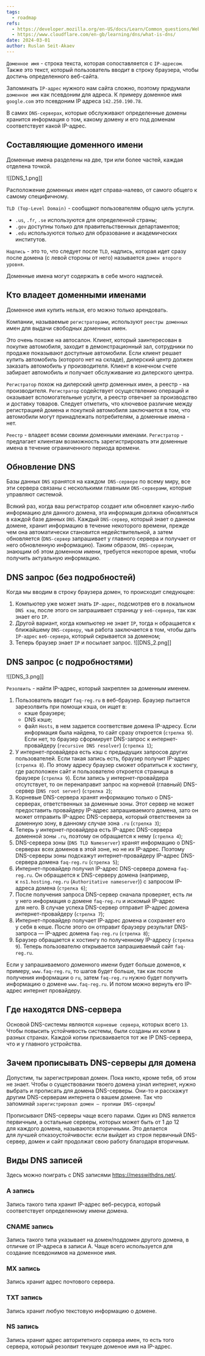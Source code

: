 ```yaml
---
tags:
  - roadmap
refs:
  - https://developer.mozilla.org/en-US/docs/Learn/Common_questions/Web_mechanics/What_is_a_domain_name
  - https://www.cloudflare.com/en-gb/learning/dns/what-is-dns/
date: 2024-03-01
author: Ruslan Seit-Akaev
---
```

`Доменное имя` - строка текста, которая сопоставляется с `IP-адресом`. Также это текст, который пользователь вводит в строку браузера, чтобы достичь определенного веб-сайта. 

Запоминать `IP-адрес` нужного нам сайта сложно, поэтому придумали `доменное имя` как псевдоним для адреса. К примеру доменное имя `google.com` это псевдоним IP адреса `142.250.190.78`.

В самих `DNS-серверах`, которые обслуживают определенные домены хранится информация о том, какому домену и его под доменам соответствует какой IP-адрес.

## Составляющие доменного имени

Доменные имена разделены на две, три или более частей, каждая отделена точкой. 

![[DNS_1.png]]

Расположение доменных имен идет справа-налево, от самого общего к самому специфичному.

`TLD (Top-Level Domain)` - сообщают пользователям общую цель услуги.
- `.us`, `.fr`, `.se` используются для определенной страны;
- `.gov` доступны только для правительственных департаментов;
- `.edu` используются только для образование и академических институтов.

`Надпись` - это то, что следует после `TLD`, надпись, которая идет сразу после домена (с левой стороны от него) называется `домен второго уровня`.

Доменные имена могут содержать в себе много надписей.

## Кто владеет доменными именами

Доменное имя купить нельзя, его можно только арендовать.

Компании, называемые `регистраторами`, используют `реестры доменных` имен для выдачи свободных доменных имен.

Это очень похоже на автосалон. Клиент, который заинтересован в покупке автомобиля, заходит в демонстрационный зал, сотрудники по продаже показывают доступные автомобили. Если клиент решает купить автомобиль (которого нет на складе), дилерский центр должен заказать автомобиль у производителя. Клиент в конечном счете забирает автомобиль и получает обслуживание из дилерского центра.

`Регистратор` похож на дилерский центр доменных имен, а реестр - на производителя. `Регистратор` содействует осуществлению операций и оказывает вспомогательные услуги, а реестр отвечает за производство и доставку товаров. Следует отметить, что ключевое различие между регистрацией домена и покупкой автомобиля заключается в том, что автомобили могут принадлежать потребителям, а доменные имена - нет.

`Реестр` - владеет всеми своими доменными именами.
`Регистратор` - предлагает клиентам возможность зарегистрировать эти доменные имена в течение ограниченного периода времени.

## Обновление DNS

Базы данных `DNS` хранятся на каждом` DNS-сервере` по всему миру, все эти сервера связаны с несколькими главными `DNS-серверами`, которые управляют системой.

Всякий раз, когда ваш регистратор создает или обновляет какую-либо информацию для данного домена, эта информация должна обновляться в каждой базе данных `DNS`. Каждый `DNS-сервер`, который знает о данном домене, хранит информацию в течение некоторого времени, прежде чем она автоматически становится недействительной, а затем обновляется (`DNS-сервер` запрашивает у главного сервера и получает от него обновленную информацию). Таким образом, `DNS-серверам`, знающим об этом доменном имени, требуется некоторое время, чтобы получить актуальную информацию.

## DNS запрос (без подробностей)

Когда мы вводим в строку браузера домен, то происходит следующее:
1.  Компьютер уже может знать `IP-адрес`, подсмотрев его в локальном `DNS кэш`, после этого он запрашивает страницу у `веб-сервера`, так как знает его `IP`.
2. Другой вариант, когда компьютер не знает `IP`, тогда н обращается к ближайшему `DNS-серверу`, чья работа заключается в том, чтобы дать `IP-адрес` `веб-сервера`, который скрывается за доменом;
3. Теперь браузер знает `IP` и посылает запрос.
![[DNS_2.png]]

## DNS запрос (с подробностями)

![[DNS_3.png]]

`Резолвить` - найти IP-адрес, который закреплен за доменным именем.

1. Пользователь вводит `faq-reg.ru` в веб-браузер. Браузер пытается зарезолвить при помощи кэша, он ищет в:
	- кэше браузере;
	- DNS кэше;
	- файл `Hosts`, в нем задается соответствие домена IP-адресу.
	Если информация была найдена, то сайт сразу откроется (`стрелка 9`). Если нет, то браузер сформирует DNS-запрос к интернет-провайдеру (`recursive DNS resolver`) (`стрелка 1`);
2. У интернет-провайдера есть кэш с предыдущих запросов других пользователей. Если такая запись есть, браузер получит IP-адрес (`стрелка 8`). По этому адресу браузер сможет обратиться к хостингу, где расположен сайт и пользователю откроется страница в браузере (`стрелка 9`). Если запись у интернет-провайдера отсутствует, то он перенаправит запрос на корневой (главный) DNS-сервер (`DNS root server`) (`стрелка 2`);
3. Корневые DNS-сервера хранят информацию только о DNS-серверах, ответственных за доменные зоны. Этот сервер не может предоставить провайдеру IP-адрес запрашиваемого домена, зато он может отправить IP-адрес DNS-сервера, который ответственен за доменную зону, в данному случае зона `.ru` (`стрелка 3`);
4. Теперь у интернет-провайдера есть IP-адрес DNS-сервера доменной зоны `.ru`, поэтому он обращается к нему (`стрелка 4`);
5. DNS-сервера зоны (`DNS TLD Nameserver`) хранят информацию о DNS-серверах всех доменов в этой зоне, но не их IP-адрес. Поэтому DNS-серверы зоны подскажут интернет-провайдеру IP-адрес DNS-сервера домена `faq-reg.ru` (`стрелка 5`);
6. Интернет-провайдер получил IP-адрес DNS-сервера домена `faq-reg.ru`. Он обращается к DNS-серверу домена (например, к `ns1.hosting.reg.ru` (`Authoritative nameserver`)) с запросом IP-адреса домена (`стрелка 6`);
7. После получения запроса DNS-сервер сначала проверяет, есть ли у него информация о домене `faq-reg.ru` и искомый IP-адрес для него. В случае успеха DNS-сервер отправит IP-адрес домена интернет-провайдеру (`стрелка 7`);
8. Интернет-провайдер получает IP-адрес домена и сохраняет его у себя в кеше. После этого он отправит браузеру результат DNS-запроса — IP-адрес домена `faq-reg.ru` (`стрелка 8`);
9. Браузер обращается к хостингу по полученному IP-адресу (`стрелка 9`). Теперь пользователю открывается запрашиваемый сайт `faq-reg.ru`.

Если у запрашиваемого доменного имени будет больше доменов, к примеру, `www.faq-reg.ru`, то шагов будет больше, так как после получения информации о `ru`, затем `faq-reg.ru` нужно будет получить информацию о домене `www.faq-reg.ru`. И потом можно вернуть его IP-адрес интернет провайдеру.

## Где находятся DNS-cервера

Основой DNS-системы являются `корневые сервера`, которых всего `13`. Чтобы повысить устойчивость системы, были созданы их копии в разных странах. Каждой копии присваивается тот же IP DNS-сервера, что и у главного устройства.

## Зачем прописывать DNS-серверы для домена

Допустим, ты зарегистрировал домен. Пока никто, кроме тебя, об этом не знает. Чтобы о существовании твоего домена узнал интернет, нужно выбрать и прописать для домена DNS-серверы. Они-то и расскажут другим DNS-серверам интернета о вашем домене. Так что запоминай `зарегистрировал домен — пропиши DNS-серверы`!

Прописывают DNS-серверы чаще всего парами. Один из DNS является первичным, а остальные серверы, которых может быть от 1 до 12 для каждого домена, называются вторичными. Это делается для лучшей отказоустойчивости: если выйдет из строя первичный DNS-сервер, домен и сайт продолжат свою работу благодаря вторичным.

## Виды DNS записей

Здесь можно поиграть с DNS записями https://messwithdns.net/.
### A запись

Запись такого типа хранит IP-адрес веб-ресурса, который соответствует определенному имени домена.
### CNAME запись

Запись такого типа указывает на домен/поддомен другого домена, в отличие от IP-адреса в записи A. Чаще всего используется для создание псевдонимов на доменное имя.
### MX запись

Запись хранит адрес почтового сервера.
### TXT запись

Запись хранит любую текстовую информацию о домене.
### NS запись

Запись хранит адрес авторитетного сервера имен, то есть того сервера, который резолвит текущее доменое имя на IP-адрес.



